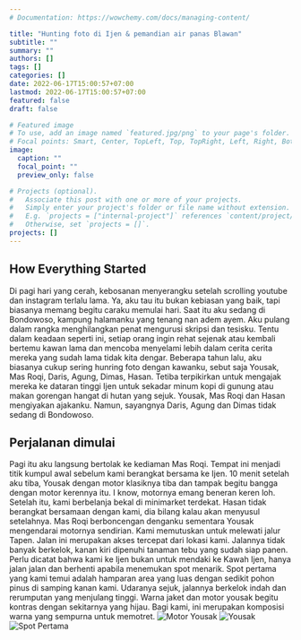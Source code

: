 ```yaml
---
# Documentation: https://wowchemy.com/docs/managing-content/

title: "Hunting foto di Ijen & pemandian air panas Blawan"
subtitle: ""
summary: ""
authors: []
tags: []
categories: []
date: 2022-06-17T15:00:57+07:00
lastmod: 2022-06-17T15:00:57+07:00
featured: false
draft: false

# Featured image
# To use, add an image named `featured.jpg/png` to your page's folder.
# Focal points: Smart, Center, TopLeft, Top, TopRight, Left, Right, BottomLeft, Bottom, BottomRight.
image:
  caption: ""
  focal_point: ""
  preview_only: false

# Projects (optional).
#   Associate this post with one or more of your projects.
#   Simply enter your project's folder or file name without extension.
#   E.g. `projects = ["internal-project"]` references `content/project/deep-learning/index.md`.
#   Otherwise, set `projects = []`.
projects: []
---
```


##  How Everything Started
Di pagi hari yang cerah, kebosanan menyerangku setelah scrolling youtube dan instagram terlalu lama. Ya, aku tau itu bukan kebiasan yang baik, tapi biasanya memang begitu caraku memulai hari. Saat itu aku sedang di Bondowoso, kampung halamanku yang tenang nan adem ayem. Aku pulang dalam rangka menghilangkan penat mengurusi skripsi dan tesisku. Tentu dalam keadaan seperti ini, setiap orang ingin rehat sejenak atau kembali bertemu kawan lama dan mencoba menyelami lebih dalam cerita cerita mereka yang sudah lama tidak kita dengar. Beberapa tahun lalu, aku biasanya cukup sering hunring foto dengan kawanku, sebut saja Yousak, Mas Roqi, Daris, Agung, Dimas, Hasan. Tetiba terpikirkan untuk mengajak mereka ke dataran tinggi Ijen untuk sekadar minum kopi di gunung atau makan gorengan hangat di hutan yang sejuk. Yousak, Mas Roqi dan Hasan mengiyakan ajakanku. Namun, sayangnya Daris, Agung dan Dimas tidak sedang di Bondowoso.

## Perjalanan dimulai
Pagi itu aku langsung bertolak ke kediaman Mas Roqi. Tempat ini menjadi titik kumpul awal sebelum kami berangkat bersama ke Ijen. 10 menit setelah aku tiba, Yousak dengan motor klasiknya tiba dan tampak begitu bangga dengan motor kerennya itu. I know, motornya emang beneran keren loh. Setelah itu, kami berbelanja bekal di minimarket terdekat. Hasan tidak berangkat bersamaan dengan kami, dia bilang kalau akan menyusul setelahnya.
Mas Roqi berboncengan denganku sementara Yousak mengendarai motornya sendirian. Kami memutuskan untuk melewati jalur Tapen. Jalan ini merupakan akses tercepat dari lokasi kami. Jalannya tidak banyak berkelok, kanan kiri dipenuhi tanaman tebu yang sudah siap panen. Perlu dicatat bahwa kami ke Ijen bukan untuk mendaki ke Kawah Ijen, hanya jalan jalan dan berhenti apabila menemukan spot menarik. Spot pertama yang kami temui adalah hamparan area yang luas dengan sedikit pohon pinus di samping kanan kami. Udaranya sejuk, jalannya berkelok indah dan rerumputan yang menjulang tinggi. Warna jaket dan motor yousak begitu kontras dengan sekitarnya yang hijau. Bagi kami, ini merupakan komposisi warna yang sempurna untuk memotret.
![Motor Yousak](/motor.jpeg 'Motor Yousak')
![Yousak](/yousak.jpeg 'Yousak')
![Spot Pertama](/spotpertama.jpeg 'Spot Pertama')


